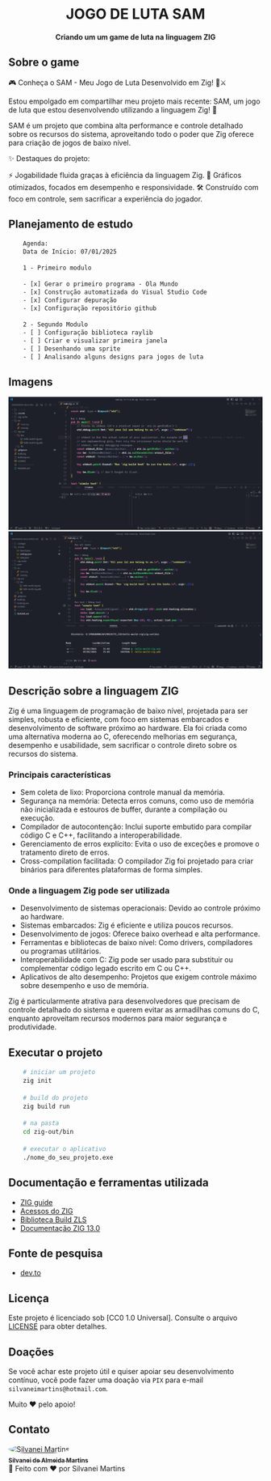 <h1 align="center">
    JOGO DE LUTA SAM
</h1>

<h4 align="center">
    Criando um um game de luta na linguagem ZIG
</h4>

## Sobre o game

🎮 Conheça o SAM - Meu Jogo de Luta Desenvolvido em Zig! 🥋⚔️

Estou empolgado em compartilhar meu projeto mais recente: SAM, um jogo de luta que estou desenvolvendo utilizando a linguagem Zig! 🚀

SAM é um projeto que combina alta performance e controle detalhado sobre os recursos do sistema, aproveitando todo o poder que Zig oferece para criação de jogos de baixo nível.

✨ Destaques do projeto:

⚡ Jogabilidade fluida graças à eficiência da linguagem Zig.
🎨 Gráficos otimizados, focados em desempenho e responsividade.
🛠️ Construído com foco em controle, sem sacrificar a experiência do jogador.

## Planejamento de estudo

```Plaintext
    Agenda:
    Data de Início: 07/01/2025

    1 - Primeiro modulo
    
    - [x] Gerar o primeiro programa - Ola Mundo
    - [x] Construção automatizada do Visual Studio Code
    - [x] Configurar depuração
    - [x] Configuração repositório github

    2 - Segundo Modulo
    - [ ] Configuração biblioteca raylib
    - [ ] Criar e visualizar primeira janela
    - [ ] Desenhando uma sprite
    - [ ] Analisando alguns designs para jogos de luta
```
## Imagens

![Imagem I](./print/print.png)
![Imagem II](./print/print1.png)

## Descrição sobre a linguagem ZIG

Zig é uma linguagem de programação de baixo nível, projetada para ser simples, robusta e eficiente, com foco em sistemas embarcados e desenvolvimento de software próximo ao hardware. Ela foi criada como uma alternativa moderna ao C, oferecendo melhorias em segurança, desempenho e usabilidade, sem sacrificar o controle direto sobre os recursos do sistema.

### Principais características

- Sem coleta de lixo: Proporciona controle manual da memória.
- Segurança na memória: Detecta erros comuns, como uso de memória não inicializada e estouros de buffer, durante a compilação ou execução.
- Compilador de autocontenção: Inclui suporte embutido para compilar código C e C++, facilitando a interoperabilidade.
- Gerenciamento de erros explícito: Evita o uso de exceções e promove o tratamento direto de erros.
- Cross-compilation facilitada: O compilador Zig foi projetado para criar binários para diferentes plataformas de forma simples.

### Onde a linguagem Zig pode ser utilizada

- Desenvolvimento de sistemas operacionais: Devido ao controle próximo ao hardware.
- Sistemas embarcados: Zig é eficiente e utiliza poucos recursos.
- Desenvolvimento de jogos: Oferece baixo overhead e alta performance.
- Ferramentas e bibliotecas de baixo nível: Como drivers, compiladores ou programas utilitários.
- Interoperabilidade com C: Zig pode ser usado para substituir ou complementar código legado escrito em C ou C++.
- Aplicativos de alto desempenho: Projetos que exigem controle máximo sobre desempenho e uso de memória.

Zig é particularmente atrativa para desenvolvedores que precisam de controle detalhado do sistema e querem evitar as armadilhas comuns do C, enquanto aproveitam recursos modernos para maior segurança e produtividade.

## Executar o projeto

```bash
    # iniciar um projeto
    zig init

    # build do projeto
    zig build run

    # na pasta
    cd zig-out/bin

    # executar o aplicativo
    ./nome_do_seu_projeto.exe
```

## Documentação e ferramentas utilizada

- [ZIG guide](https://zig.guide/)
- [Acessos do ZIG](https://ziglang.org/learn/)
- [Biblioteca Build ZLS](https://github.com/zigtools/zls)
- [Documentação ZIG 13.0](https://ziglang.org/documentation/0.13.0/)

## Fonte de pesquisa

- [dev.to](https://dev.to/watzon/debugging-zig-with-vs-code-44ca)

## Licença

Este projeto é licenciado sob [CC0 1.0 Universal]. Consulte o arquivo [LICENSE](https://github.com/SilvaneiMartins/curso-zig/blob/master/LICENSE) para obter detalhes.

## Doações

Se você achar este projeto útil e quiser apoiar seu desenvolvimento contínuo, você pode fazer uma doação via `PIX` para e-mail `silvaneimartins@hotmail.com`.

Muito ❤️ pelo apoio!

## Contato

<a href="https://github.com/SilvaneiMartins">
    <img
        style="border-radius:50%"
        src="https://github.com/SilvaneiMartins.png"
        width="100px;"
        alt="Silvanei Martins"
    />
    <br />
    <sub>
        <b>Silvanei de Almeida Martins</b>
    </sub>
</a>
     <a href="https://github.com/SilvaneiMartins" title="Silvanei martins" >
 </a>
<br />
🚀 Feito com ❤️ por Silvanei Martins
